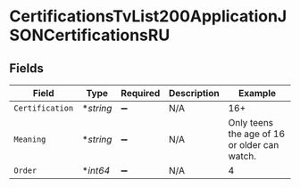 # CertificationsTvList200ApplicationJSONCertificationsRU


## Fields

| Field                                        | Type                                         | Required                                     | Description                                  | Example                                      |
| -------------------------------------------- | -------------------------------------------- | -------------------------------------------- | -------------------------------------------- | -------------------------------------------- |
| `Certification`                              | **string*                                    | :heavy_minus_sign:                           | N/A                                          | 16+                                          |
| `Meaning`                                    | **string*                                    | :heavy_minus_sign:                           | N/A                                          | Only teens the age of 16 or older can watch. |
| `Order`                                      | **int64*                                     | :heavy_minus_sign:                           | N/A                                          | 4                                            |